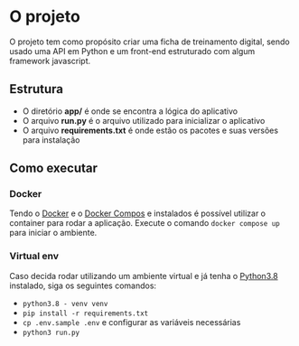 # O projeto

O projeto tem como propósito criar uma ficha de treinamento digital, sendo usado uma API em Python e um front-end estruturado com algum framework javascript.

## Estrutura

- O diretório **app/** é onde se encontra a lógica do aplicativo
- O arquivo **run.py** é o arquivo utilizado para inicializar o aplicativo
- O arquivo **requirements.txt** é onde estão os pacotes e suas versões para instalação

## Como executar

### Docker

Tendo o [Docker](https://docs.docker.com/get-docker/) e o [Docker Compos](https://docs.docker.com/compose/install/compose-desktop/) e instalados é possível utilizar o container para rodar a aplicação.
Execute o comando `docker compose up` para iniciar o ambiente.

### Virtual env

Caso decida rodar utilizando um ambiente virtual e já tenha o [Python3.8](https://www.python.org/downloads/) instalado, siga os seguintes comandos:

- `python3.8 - venv venv`
- `pip install -r requirements.txt`
- `cp .env.sample .env` e configurar as variáveis necessárias
- `python3 run.py`
